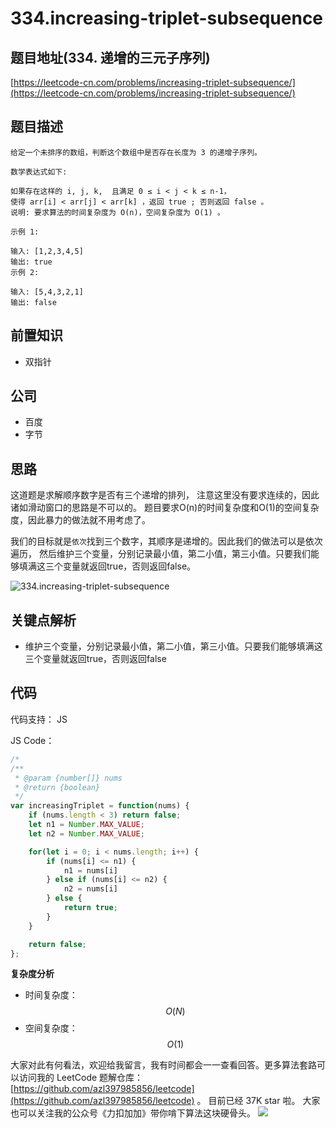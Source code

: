 # 334.increasing-triplet-subsequence

## 题目地址\(334. 递增的三元子序列\)

[https://leetcode-cn.com/problems/increasing-triplet-subsequence/](https://leetcode-cn.com/problems/increasing-triplet-subsequence/)

## 题目描述

```text
给定一个未排序的数组，判断这个数组中是否存在长度为 3 的递增子序列。

数学表达式如下:

如果存在这样的 i, j, k,  且满足 0 ≤ i < j < k ≤ n-1，
使得 arr[i] < arr[j] < arr[k] ，返回 true ; 否则返回 false 。
说明: 要求算法的时间复杂度为 O(n)，空间复杂度为 O(1) 。

示例 1:

输入: [1,2,3,4,5]
输出: true
示例 2:

输入: [5,4,3,2,1]
输出: false
```

## 前置知识

* 双指针

## 公司

* 百度
* 字节

## 思路

这道题是求解顺序数字是否有三个递增的排列， 注意这里没有要求连续的，因此诸如滑动窗口的思路是不可以的。 题目要求O\(n\)的时间复杂度和O\(1\)的空间复杂度，因此暴力的做法就不用考虑了。

我们的目标就是`依次`找到三个数字，其顺序是递增的。因此我们的做法可以是依次遍历， 然后维护三个变量，分别记录最小值，第二小值，第三小值。只要我们能够填满这三个变量就返回true，否则返回false。

![334.increasing-triplet-subsequence](https://tva1.sinaimg.cn/large/007S8ZIlly1ghlu86293pj30n30jdabm.jpg)

## 关键点解析

* 维护三个变量，分别记录最小值，第二小值，第三小值。只要我们能够填满这三个变量就返回true，否则返回false

## 代码

代码支持： JS

JS Code：

```javascript
/*
/**
 * @param {number[]} nums
 * @return {boolean}
 */
var increasingTriplet = function(nums) {
    if (nums.length < 3) return false;
    let n1 = Number.MAX_VALUE;
    let n2 = Number.MAX_VALUE;

    for(let i = 0; i < nums.length; i++) {
        if (nums[i] <= n1) {
            n1 = nums[i]
        } else if (nums[i] <= n2) {
            n2 = nums[i]
        } else {
            return true;
        }
    }

    return false;
};
```

**复杂度分析**

* 时间复杂度：$$O(N)$$
* 空间复杂度：$$O(1)$$

大家对此有何看法，欢迎给我留言，我有时间都会一一查看回答。更多算法套路可以访问我的 LeetCode 题解仓库：[https://github.com/azl397985856/leetcode](https://github.com/azl397985856/leetcode) 。 目前已经 37K star 啦。 大家也可以关注我的公众号《力扣加加》带你啃下算法这块硬骨头。 ![](https://tva1.sinaimg.cn/large/007S8ZIlly1gfcuzagjalj30p00dwabs.jpg)

